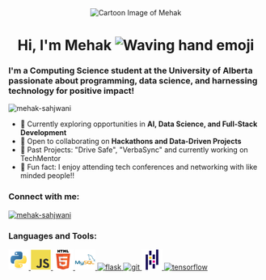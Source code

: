 <div align="center">
  <img src="mehakcartoonimage" alt="Cartoon Image of Mehak" width="500"/>
</div>

<h1 align="center">Hi, I'm Mehak <img src="waving-hand_medium-dark-skin-tone_1f44b-1f3fe_1f3fe.gif" alt="Waving hand emoji" width="40" height="40"></h1>
<h3 align="left">I'm a Computing Science student at the University of Alberta passionate about programming, data science, and harnessing technology for positive impact!</h3>

<p align="left">
  <img src="https://komarev.com/ghpvc/?username=mehak-sahjwani&label=Profile%20Reads&color=ffb8f2&style=flat-square" alt="mehak-sahjwani" />
</p>

<ul>
  <li>🔗 Currently exploring opportunities in <strong>AI, Data Science, and Full-Stack Development</strong></li>
  <li>🔄 Open to collaborating on <strong>Hackathons and Data-Driven Projects</strong></li>
  <li>🔖 Past Projects: "Drive Safe", "VerbaSync" and currently working on TechMentor</li>
  <li>🤩 Fun fact: I enjoy attending tech conferences and networking with like minded people!!</li>
</ul>

<h3 align="left">Connect with me:</h3>
<p align="left">
  <a href="[https://linkedin.com/in/mehak-sahjwani](https://www.linkedin.com/in/mehak-sahjwani/)" target="blank">
    <img align="center" src="https://raw.githubusercontent.com/rahuldkjain/github-profile-readme-generator/master/src/images/icons/Social/linked-in-alt.svg" alt="mehak-sahjwani" height="30" width="40" />
  </a>
</p>

<h3 align="left">Languages and Tools:</h3>
<p align="left">
  <a href="https://www.python.org" target="_blank" rel="noreferrer">
    <img src="https://raw.githubusercontent.com/devicons/devicon/master/icons/python/python-original.svg" alt="python" width="40" height="40"/>
  </a>
  <a href="https://developer.mozilla.org/en-US/docs/Web/JavaScript" target="_blank" rel="noreferrer">
    <img src="https://raw.githubusercontent.com/devicons/devicon/master/icons/javascript/javascript-original.svg" alt="javascript" width="40" height="40"/>
  </a>
  <a href="https://www.w3.org/html/" target="_blank" rel="noreferrer">
    <img src="https://raw.githubusercontent.com/devicons/devicon/master/icons/html5/html5-original-wordmark.svg" alt="html5" width="40" height="40"/>
  </a>
  <a href="https://www.mysql.com/" target="_blank" rel="noreferrer">
    <img src="https://raw.githubusercontent.com/devicons/devicon/master/icons/mysql/mysql-original-wordmark.svg" alt="mysql" width="40" height="40"/>
  </a>
  <a href="https://flask.palletsprojects.com/" target="_blank" rel="noreferrer">
    <img src="https://uxwing.com/wp-content/themes/uxwing/download/brands-and-social-media/flask-logo-icon.png" alt="flask" width="40" height="40"/>
  </a>
  <a href="https://git-scm.com/" target="_blank" rel="noreferrer">
    <img src="https://www.vectorlogo.zone/logos/git-scm/git-scm-icon.svg" alt="git" width="40" height="40"/>
  </a>
  <a href="https://pandas.pydata.org/" target="_blank" rel="noreferrer">
    <img src="https://raw.githubusercontent.com/devicons/devicon/2ae2a900d2f041da66e950e4d48052658d850630/icons/pandas/pandas-original.svg" alt="pandas" width="40" height="40"/>
  </a>
  <a href="https://www.tensorflow.org" target="_blank" rel="noreferrer">
    <img src="https://www.vectorlogo.zone/logos/tensorflow/tensorflow-icon.svg" alt="tensorflow" width="40" height="40"/>
  </a>
</p>
<p></p>
